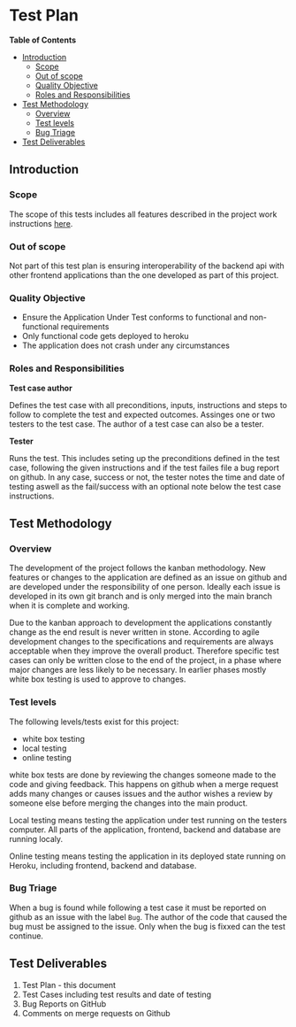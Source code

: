 # Test Plan

**Table of Contents**

* [Introduction](#Introduction)
    * [Scope](#Scope)
    * [Out of scope](#Out-of-scope)
    * [Quality Objective](#Quality-Objective)
    * [Roles and Responsibilities](#Roles-and-Responsibilities)
* [Test Methodology](#Test-Methodology)
    * [Overview](#Overview)
    * [Test levels](#Test-levels)
    * [Bug Triage](#Bug-Triage)
* [Test Deliverables](#Test-Deliverables)

## Introduction


### Scope

The scope of this tests includes all features described in the 
project work instructions [here](https://oamk-my.sharepoint.com/:w:/g/personal/lassehav_oamk_fi/EZEZElaOJsdDkgulKQ4LpF0BfTW-yByp0SdzUKZ1mclqPQ?e=Z48Pnc).

### Out of scope

Not part of this test plan is ensuring interoperability of the 
backend api with other frontend applications than the one developed 
as part of this project.

### Quality Objective

- Ensure the Application Under Test conforms to functional and 
non-functional requirements 
- Only functional code gets deployed to heroku
- The application does not crash under any circumstances

### Roles and Responsibilities

**Test case author**

Defines the test case with all preconditions, inputs, 
instructions and steps to follow to complete the test and 
expected outcomes. Assinges one or two testers to the test case.
The author of a test case can also be a tester.

**Tester**

Runs the test. This includes seting up the preconditions defined 
in the test case, following the given instructions and if the 
test failes file a bug report 
on github. In any case, success or not, the tester notes 
the time and date of testing aswell as the fail/success with 
an optional note below the test case instructions. 

## Test Methodology

### Overview 

The development of the project follows the kanban methodology. 
New features or changes to the application are defined as an 
issue on github and are developed under the responsibility of 
one person. Ideally each issue is developed in its own git 
branch and is only merged into the main branch when it is 
complete and working. 

Due to the kanban approach to development the applications 
constantly change as the end result is never written in stone. 
According to agile development changes to the specifications and 
requirements are always acceptable when they improve the overall 
product. Therefore specific test cases can only be written close 
to the end of the project, in a phase where major changes are 
less likely to be necessary. In earlier phases mostly white box 
testing is used to approve to changes.


### Test levels

The following levels/tests exist for this project:

- white box testing
- local testing
- online testing

white box tests are done by reviewing the changes someone made to the code 
and giving feedback. This happens on github when a merge request adds many 
changes or causes issues and the author wishes a review by someone else 
before merging the changes into the main product.

Local testing means testing the application under test running on the 
testers computer. All parts of the application, frontend, backend and 
database are running localy. 

Online testing means testing the application in its deployed state running 
on Heroku, including frontend, backend and database.

### Bug Triage

When a bug is found while following a test case it must be reported on github
as an issue with the label `Bug`. The author of the code that caused the bug 
must be assigned to the issue. Only when the bug is fixxed can the test continue.

## Test Deliverables 

1. Test Plan - this document
2. Test Cases including test results and date of testing
3. Bug Reports on GitHub
4. Comments on merge requests on Github
